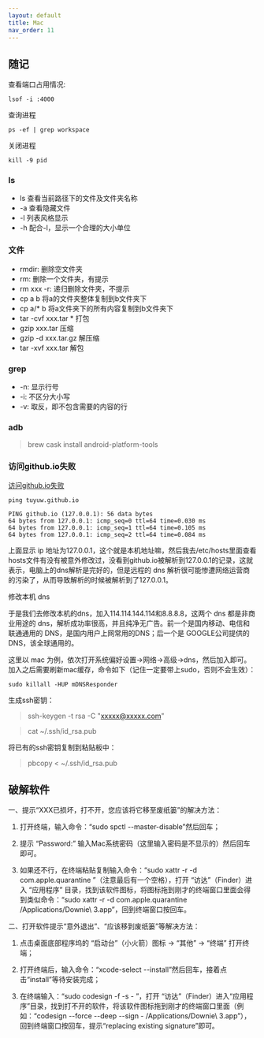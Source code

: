 ```yaml
---
layout: default
title: Mac
nav_order: 11
---
```


## 随记

查看端口占用情况:
~~~
lsof -i :4000
~~~

查询进程
~~~
ps -ef | grep workspace
~~~

关闭进程
~~~
kill -9 pid
~~~


### ls

- ls 查看当前路径下的文件及文件夹名称
- -a 查看隐藏文件
- -l 列表风格显示
- -h 配合-l，显示一个合理的大小单位

### 文件

- rmdir: 删除空文件夹
- rm: 删除一个文件夹，有提示
- rm xxx -r: 递归删除文件夹，不提示
- cp a b 将a的文件夹整体复制到b文件夹下
- cp a/* b 将a文件夹下的所有内容复制到b文件夹下
- tar -cvf xxx.tar * 打包
- gzip xxx.tar 压缩
- gzip -d xxx.tar.gz 解压缩
- tar -xvf xxx.tar 解包

### grep

- -n: 显示行号
- -i: 不区分大小写
- -v: 取反，即不包含需要的内容的行

### adb
> brew cask install android-platform-tools

### 访问github.io失败

[访问github.io失败](https://www.cnblogs.com/yangzhou33/p/13973868.html)

~~~shell
ping tuyuw.github.io

PING github.io (127.0.0.1): 56 data bytes
64 bytes from 127.0.0.1: icmp_seq=0 ttl=64 time=0.030 ms
64 bytes from 127.0.0.1: icmp_seq=1 ttl=64 time=0.105 ms
64 bytes from 127.0.0.1: icmp_seq=2 ttl=64 time=0.084 ms
~~~

上面显示 ip 地址为127.0.0.1，这个就是本机地址嘛，然后我去/etc/hosts里面查看hosts文件有没有被意外修改过，没看到github.io被解析到127.0.0.1的记录，这就表示，电脑上的dns解析是完好的，但是远程的 dns 解析很可能惨遭网络运营商的污染了，从而导致解析的时候被解析到了127.0.0.1。


修改本机 dns

于是我们去修改本机的dns，加入114.114.144.114和8.8.8.8，这两个 dns 都是非商业用途的 dns，解析成功率很高，并且纯净无广告。前一个是国内移动、电信和联通通用的 DNS，是国内用户上网常用的DNS；后一个是 GOOGLE公司提供的 DNS，该全球通用的。

这里以 mac 为例，依次打开系统偏好设置->网络->高级->dns，然后加入即可。加入之后需要刷新mac缓存，命令如下（记住一定要带上sudo，否则不会生效）：
~~~shell
sudo killall -HUP mDNSResponder
~~~

生成ssh密钥：
>ssh-keygen -t rsa -C "xxxxx@xxxxx.com"  

>cat ~/.ssh/id_rsa.pub

将已有的ssh密钥复制到粘贴板中：
>pbcopy < ~/.ssh/id_rsa.pub


## 破解软件

一、提示“XXX已损坏，打不开，您应该将它移至废纸篓”的解决方法：

 

1. 打开终端，输入命令：“sudo spctl --master-disable”然后回车；

 

2. 提示 “Password:” 输入Mac系统密码（这里输入密码是不显示的）然后回车即可。 


3. 如果还不行，在终端粘贴复制输入命令：“sudo xattr -r -d com.apple.quarantine ”（注意最后有一个空格），打开 “访达”（Finder）进入 “应用程序” 目录，找到该软件图标，将图标拖到刚才的终端窗口里面会得到类似命令：“sudo xattr -r -d com.apple.quarantine /Applications/Downie\ 3.app”，回到终端窗口按回车。

 

二、打开软件提示“意外退出”、“应该移到废纸篓”等解决方法：

 

1. 点击桌面底部程序坞的 “启动台”（小火箭）图标 → “其他” → “终端” 打开终端；

 

2. 打开终端后，输入命令：“xcode-select --install”然后回车，接着点击“install”等待安装完成；

 

3. 在终端输入：“sudo codesign -f -s - ”，打开 “访达”（Finder）进入“应用程序”目录，找到打不开的软件，将该软件图标拖到刚才的终端窗口里面（例如：“codesign --force --deep --sign - /Applications/Downie\ 3.app”），回到终端窗口按回车，提示“replacing existing signature”即可。
